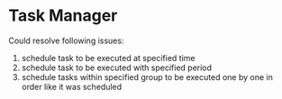 Task Manager
============
Could resolve following issues:

1. schedule task to be executed at specified time
2. schedule task to be executed with specified period
3. schedule tasks within specified group to be executed one by one in order like it was scheduled

